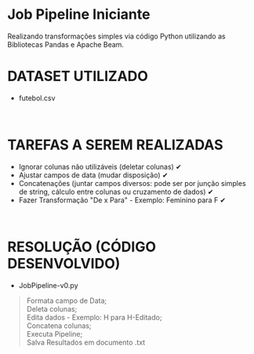 
# Job Pipeline Iniciante
Realizando transformações simples via código Python utilizando as Bibliotecas Pandas e Apache Beam.
<br>

# DATASET UTILIZADO
* futebol.csv
<br>

# TAREFAS A SEREM REALIZADAS
* Ignorar colunas não utilizáveis (deletar colunas) ✔
* Ajustar campos de data (mudar disposição) ✔
* Concatenações (juntar campos diversos: pode ser por junção simples de string, cálculo entre colunas ou cruzamento de dados) ✔
* Fazer Transformação "De x Para" - Exemplo: Feminino para F ✔
<br>

# RESOLUÇÃO (CÓDIGO DESENVOLVIDO)
*  JobPipeline-v0.py
> Formata campo de Data;<br>
> Deleta colunas;<br>
> Edita dados - Exemplo: H para H-Editado;<br>
> Concatena colunas;<br>
> Executa Pipeline;<br>
> Salva Resultados em documento .txt

